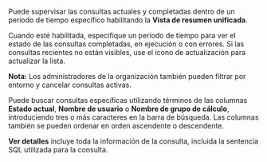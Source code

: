 Puede supervisar las consultas actuales y completadas dentro de un período de tiempo específico habilitando la **Vista de resumen unificada**.

Cuando esté habilitada, especifique un período de tiempo para ver el estado de las consultas completadas, en ejecución o con errores. Si las consultas recientes no están visibles, use el icono de actualización para actualizar la lista.

**Nota:** Los administradores de la organización también pueden filtrar por entorno y cancelar consultas activas.

Puede buscar consultas específicas utilizando términos de las columnas **Estado actual**, **Nombre de usuario** o **Nombre de grupo de cálculo**, introduciendo tres o más caracteres en la barra de búsqueda. Las columnas también se pueden ordenar en orden ascendente o descendente.

**Ver detalles** incluye toda la información de la consulta, incluida la sentencia SQL utilizada para la consulta.
